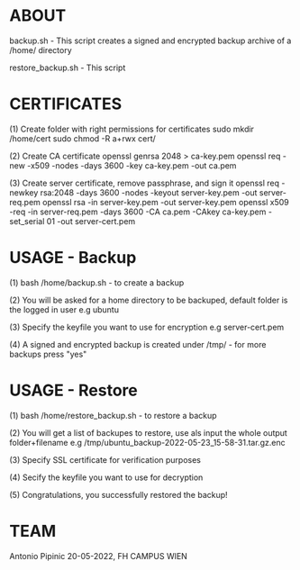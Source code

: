 # ABOUT

backup.sh - This script creates a signed and encrypted backup archive of a /home/<user> directory

restore_backup.sh - This script 

# CERTIFICATES

(1) Create folder with right permissions for certificates
sudo mkdir /home/cert
sudo chmod -R a+rwx cert/ 

(2) Create CA certificate
openssl genrsa 2048 > ca-key.pem
openssl req -new -x509 -nodes -days 3600 -key ca-key.pem -out ca.pem

(3) Create server certificate, remove passphrase, and sign it
openssl req -newkey rsa:2048 -days 3600 -nodes -keyout server-key.pem -out server-req.pem
openssl rsa -in server-key.pem -out server-key.pem
openssl x509 -req -in server-req.pem -days 3600 -CA ca.pem -CAkey ca-key.pem -set_serial 01 -out server-cert.pem

# USAGE - Backup

(1) bash /home/backup.sh - to create a backup
  
(2) You will be asked for a home directory to be backuped, default folder is the logged in user e.g ubuntu
  
(3) Specify the keyfile you want to use for encryption e.g server-cert.pem
  
(4) A signed and encrypted backup is created under /tmp/ - for more backups press "yes"

# USAGE - Restore

(1) bash /home/restore_backup.sh - to restore a backup
  
(2) You will get a list of backupes to restore, use als input the whole output folder+filename e.g /tmp/ubuntu_backup-2022-05-23_15-58-31.tar.gz.enc
  
(3) Specify SSL certificate for verification purposes
  
(4) Secify the keyfile you want to use for decryption
  
(5) Congratulations, you successfully restored the backup!

# TEAM

Antonio Pipinic
20-05-2022, FH CAMPUS WIEN
